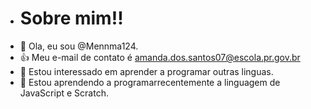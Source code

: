 - # Sobre mim!!
- 👋 Ola, eu sou @Mennma124.
- 👍 Meu e-mail de contato é amanda.dos.santos07@escola.pr.gov.br
- 👀 Estou interessado em aprender a programar outras linguas.
- 🌱 Estou aprendendo a programarrecentemente a linguagem de JavaScript e Scratch.


<!---
Mennma124/Mennma124 is a ✨ special ✨ repository because its `README.md` (this file) appears on your GitHub profile.
You can click the Preview link to take a look at your changes.
--->
